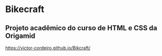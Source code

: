 # Bikecraft
## Projeto acadêmico do curso de HTML e CSS da Origamid
https://victor-cordeiro.github.io/Bikcraft/
